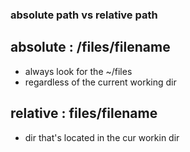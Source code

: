 ### absolute path vs relative path

## absolute : /files/filename

- always look for the ~/files
- regardless of the current working dir

## relative : files/filename

- dir that's located in the cur workin dir

